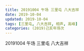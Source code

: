 ```yaml
---
title: 20191004 午场 三里屯 八大吉祥
date: 2019-10-04
updated: 2019-10-04
tags: [三里屯, 八大吉祥, 相声, 高峰]
categories: (2019)己亥年场次
---
```

20191004 午场 三里屯 八大吉祥

